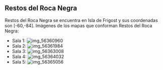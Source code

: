 ## Restos del Roca Negra
Restos del Roca Negra se encuentra en Isla de Frigost y sus coordenadas son [-60,-84].
Imágenes de los mapas que conforman Restos del Roca Negra:
- Sala 1: ![img_56360960](https://media.discordapp.net/attachments/1115311447145193482/1115361376387477585/56360960.jpg)
- Sala 2: ![img_56361984](https://media.discordapp.net/attachments/1115311447145193482/1115361377893228655/56361984.jpg)
- Sala 3: ![img_56363008](https://media.discordapp.net/attachments/1115311447145193482/1115361379608690788/56363008.jpg)
- Sala 4: ![img_56364032](https://media.discordapp.net/attachments/1115311447145193482/1115361381722636308/56364032.jpg)
- Sala 5: ![img_56365056](https://media.discordapp.net/attachments/1115311447145193482/1115361383408750763/56365056.jpg)
